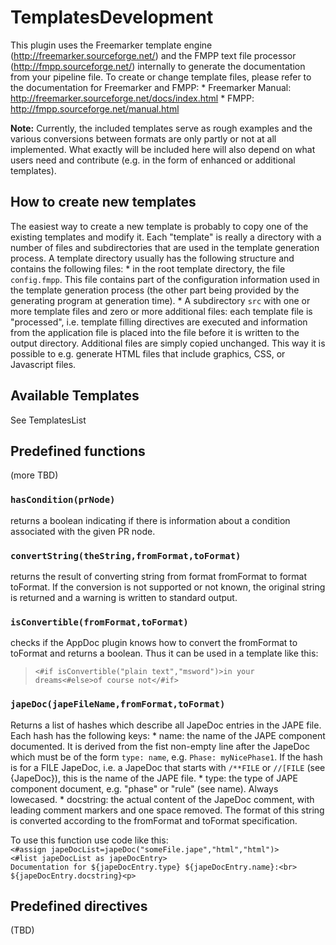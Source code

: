 # TemplatesDevelopment

<p>This plugin uses the Freemarker template engine (<a href="http://freemarker.sourceforge.net/">http://freemarker.sourceforge.net/</a>) and the
FMPP text file processor (<a href="http://fmpp.sourceforge.net/">http://fmpp.sourceforge.net/</a>) internally to generate the documentation from your pipeline file. To create or change template files, please refer to the documentation for Freemarker and FMPP:
  * Freemarker Manual: <a href="http://freemarker.sourceforge.net/docs/index.html">http://freemarker.sourceforge.net/docs/index.html</a>
  * FMPP: <a href="http://fmpp.sourceforge.net/manual.html">http://fmpp.sourceforge.net/manual.html</a></p>

<p><strong>Note:</strong> Currently, the included templates serve as rough examples
and the various conversions between formats are only partly or
not at all implemented. What exactly will be included here will
also depend on what users need and contribute (e.g. in the form
of enhanced or additional templates).</p>

<h2>How to create new templates</h2>

<p>The easiest way to create a new template is probably to copy one of the existing templates and modify it. Each "template" is really a directory with a number of files and subdirectories that are used in the template generation process. A template directory usually has the following structure and contains the following files:
  * in the root template directory, the file <code>config.fmpp</code>. This file contains part of the configuration information used in the template generation process (the other part being provided by the generating program at generation time).
  * A subdirectory <code>src</code> with one or more template files and zero or more additional files: each template file is "processed", i.e. template filling directives are executed and information from the application file is placed into the file before it is written to the output directory. Additional files are simply copied unchanged. This way it is possible to e.g. generate HTML files that include graphics, CSS, or Javascript files.</p>

<h2>Available Templates</h2>

<p>See TemplatesList</p>

<h2>Predefined functions</h2>

<p>(more TBD)</p>

<h3><code>hasCondition(prNode)</code></h3>

<p>returns a boolean indicating if there is information about a condition associated with the given PR node.</p>

<h3><code>convertString(theString,fromFormat,toFormat)</code></h3>

<p>returns the result of converting string from format fromFormat to format toFormat. If the conversion is not supported or not known, the original string is returned and a warning is written to standard output.</p>

<h3><code>isConvertible(fromFormat,toFormat)</code></h3>

<p>checks if the AppDoc plugin knows how to convert the fromFormat to toFormat and returns a boolean. Thus it can be used in a template like this:</p>

<blockquote>
  <p><code>&lt;#if isConvertible("plain text","msword")&gt;in your dreams&lt;#else&gt;of course not&lt;/#if&gt;</code></p>
</blockquote>

<h3><code>japeDoc(japeFileName,fromFormat,toFormat)</code></h3>

<p>Returns a list of hashes which describe all JapeDoc entries in the JAPE file. Each hash has the following keys:
  * name: the name of the JAPE component documented. It is derived from the fist non-empty line after the JapeDoc which must be of the form <code>type: name</code>, e.g. <code>Phase: myNicePhase1</code>. If the hash is for a FILE JapeDoc, i.e. a JapeDoc that starts with <code>/**FILE</code> or <code>//[FILE</code> (see {JapeDoc}), this is the name of the JAPE file.
  * type: the type of JAPE component document, e.g. "phase" or "rule" (see name). Always lowecased.
  * docstring: the actual content of the JapeDoc comment, with leading comment markers and one space removed. The format of this string is converted according to the fromFormat and toFormat specification.</p>

<p>To use this function use code like this:
<code>
&lt;#assign japeDocList=japeDoc("someFile.jape","html","html")&gt;
&lt;#list japeDocList as japeDocEntry&gt;
Documentation for ${japeDocEntry.type} ${japeDocEntry.name}:&lt;br&gt;
${japeDocEntry.docstring}&lt;p&gt;
</code></p>

<h2>Predefined directives</h2>

<p>(TBD)</p>
